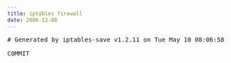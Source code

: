 ```yaml
---
title: iptables firewall
date: 2006-12-08
---
```

<pre># Generated by iptables-save v1.2.11 on Tue May 10 08:06:58 2005*filter:INPUT DROP [0:0]:FORWARD DROP [0:0]:OUTPUT DROP [0:0]-N logdrop-A logdrop -j LOG --log-prefix "[INPUT]: "-A logdrop -j DROP-A INPUT -i eth1 -f -j logdrop-A INPUT -m state --state INVALID -j logdrop-A INPUT -s 127.0.0.0/255.0.0.0 -i ! lo -j logdrop-A INPUT -i lo -j ACCEPT-A INPUT -p tcp -m tcp --tcp-flags FIN,SYN,RST,PSH,ACK,URG FIN,SYN,RST,PSH,ACK,URG -j logdrop-A INPUT -p tcp -m tcp --tcp-flags FIN,SYN,RST,PSH,ACK,URG NONE -j logdrop-A INPUT -p tcp -m tcp --tcp-flags FIN,SYN FIN,SYN -j logdrop-A INPUT -p tcp -m tcp --tcp-flags SYN,RST SYN,RST -j logdrop-A INPUT -p tcp -m tcp --tcp-flags FIN,RST FIN,RST -j logdrop-A INPUT -p tcp -m tcp --tcp-flags FIN,ACK FIN -j logdrop-A INPUT -p tcp -m tcp --tcp-flags PSH,ACK PSH -j logdrop-A INPUT -p tcp -m tcp --tcp-flags ACK,URG URG -j logdrop# Bogon list-A INPUT -s 0.0.0.0/255.0.0.0 -i eth1 -j logdrop-A INPUT -s 1.0.0.0/255.0.0.0 -i eth1 -j logdrop-A INPUT -s 2.0.0.0/255.0.0.0 -i eth1 -j logdrop-A INPUT -s 5.0.0.0/255.0.0.0 -i eth1 -j logdrop-A INPUT -s 7.0.0.0/255.0.0.0 -i eth1 -j logdrop-A INPUT -s 10.0.0.0/255.0.0.0 -i eth1 -j logdrop            -A INPUT -s 23.0.0.0/255.0.0.0 -i eth1 -j logdrop-A INPUT -s 27.0.0.0/255.0.0.0 -i eth1 -j logdrop-A INPUT -s 31.0.0.0/255.0.0.0 -i eth1 -j logdrop-A INPUT -s 36.0.0.0/255.0.0.0 -i eth1 -j logdrop-A INPUT -s 37.0.0.0/255.0.0.0 -i eth1 -j logdrop-A INPUT -s 39.0.0.0/255.0.0.0 -i eth1 -j logdrop-A INPUT -s 42.0.0.0/255.0.0.0 -i eth1 -j logdrop-A INPUT -s 49.0.0.0/255.0.0.0 -i eth1 -j logdrop-A INPUT -s 50.0.0.0/255.0.0.0 -i eth1 -j logdrop-A INPUT -s 77.0.0.0/255.0.0.0 -i eth1 -j logdrop-A INPUT -s 78.0.0.0/255.0.0.0 -i eth1 -j logdrop-A INPUT -s 79.0.0.0/255.0.0.0 -i eth1 -j logdrop-A INPUT -s 92.0.0.0/255.0.0.0 -i eth1 -j logdrop-A INPUT -s 93.0.0.0/255.0.0.0 -i eth1 -j logdrop-A INPUT -s 94.0.0.0/255.0.0.0 -i eth1 -j logdrop-A INPUT -s 95.0.0.0/255.0.0.0 -i eth1 -j logdrop-A INPUT -s 96.0.0.0/255.0.0.0 -i eth1 -j logdrop-A INPUT -s 97.0.0.0/255.0.0.0 -i eth1 -j logdrop-A INPUT -s 98.0.0.0/255.0.0.0 -i eth1 -j logdrop-A INPUT -s 99.0.0.0/255.0.0.0 -i eth1 -j logdrop-A INPUT -s 100.0.0.0/255.0.0.0 -i eth1 -j logdrop-A INPUT -s 101.0.0.0/255.0.0.0 -i eth1 -j logdrop-A INPUT -s 102.0.0.0/255.0.0.0 -i eth1 -j logdrop-A INPUT -s 103.0.0.0/255.0.0.0 -i eth1 -j logdrop-A INPUT -s 104.0.0.0/255.0.0.0 -i eth1 -j logdrop-A INPUT -s 105.0.0.0/255.0.0.0 -i eth1 -j logdrop-A INPUT -s 106.0.0.0/255.0.0.0 -i eth1 -j logdrop-A INPUT -s 107.0.0.0/255.0.0.0 -i eth1 -j logdrop-A INPUT -s 108.0.0.0/255.0.0.0 -i eth1 -j logdrop-A INPUT -s 109.0.0.0/255.0.0.0 -i eth1 -j logdrop-A INPUT -s 110.0.0.0/255.0.0.0 -i eth1 -j logdrop-A INPUT -s 111.0.0.0/255.0.0.0 -i eth1 -j logdrop-A INPUT -s 112.0.0.0/255.0.0.0 -i eth1 -j logdrop-A INPUT -s 113.0.0.0/255.0.0.0 -i eth1 -j logdrop-A INPUT -s 114.0.0.0/255.0.0.0 -i eth1 -j logdrop-A INPUT -s 115.0.0.0/255.0.0.0 -i eth1 -j logdrop-A INPUT -s 116.0.0.0/255.0.0.0 -i eth1 -j logdrop-A INPUT -s 117.0.0.0/255.0.0.0 -i eth1 -j logdrop-A INPUT -s 118.0.0.0/255.0.0.0 -i eth1 -j logdrop-A INPUT -s 119.0.0.0/255.0.0.0 -i eth1 -j logdrop-A INPUT -s 120.0.0.0/255.0.0.0 -i eth1 -j logdrop-A INPUT -s 127.0.0.0/255.0.0.0 -i eth1 -j logdrop-A INPUT -s 169.254.0.0/255.255.0.0 -i eth1 -j logdrop-A INPUT -s 172.16.0.0/255.240.0.0 -i eth1 -j logdrop-A INPUT -s 173.0.0.0/255.0.0.0 -i eth1 -j logdrop-A INPUT -s 174.0.0.0/255.0.0.0 -i eth1 -j logdrop-A INPUT -s 175.0.0.0/255.0.0.0 -i eth1 -j logdrop-A INPUT -s 176.0.0.0/255.0.0.0 -i eth1 -j logdrop-A INPUT -s 177.0.0.0/255.0.0.0 -i eth1 -j logdrop-A INPUT -s 178.0.0.0/255.0.0.0 -i eth1 -j logdrop-A INPUT -s 179.0.0.0/255.0.0.0 -i eth1 -j logdrop-A INPUT -s 180.0.0.0/255.0.0.0 -i eth1 -j logdrop-A INPUT -s 181.0.0.0/255.0.0.0 -i eth1 -j logdrop-A INPUT -s 182.0.0.0/255.0.0.0 -i eth1 -j logdrop-A INPUT -s 183.0.0.0/255.0.0.0 -i eth1 -j logdrop-A INPUT -s 184.0.0.0/255.0.0.0 -i eth1 -j logdrop-A INPUT -s 185.0.0.0/255.0.0.0 -i eth1 -j logdrop-A INPUT -s 186.0.0.0/255.0.0.0 -i eth1 -j logdrop-A INPUT -s 187.0.0.0/255.0.0.0 -i eth1 -j logdrop-A INPUT -s 192.0.2.0/255.255.255.0 -i eth1 -j logdrop-A INPUT -s 192.168.0.0/255.255.0.0 -i eth1 -j logdrop-A INPUT -s 197.0.0.0/255.0.0.0 -i eth1 -j logdrop-A INPUT -s 198.18.0.0/255.254.0.0 -i eth1 -j logdrop-A INPUT -s 223.0.0.0/255.0.0.0 -i eth1 -j logdrop-A INPUT -s 224.0.0.0/224.0.0.0 -i eth1 -j logdrop# ssh from trusted networks-A INPUT -s x.x.x.x -p tcp -m tcp --tcp-flags SYN,RST,ACK SYN --dport 22 -j ACCEPT# Web-A INPUT -p tcp -m tcp --tcp-flags SYN,RST,ACK SYN --dport 80 -j ACCEPT-A INPUT -p tcp -m tcp --tcp-flags SYN,RST,ACK SYN --dport 443 -j ACCEPT# Korea / China blocks-A INPUT -p tcp -s 58.14.0.0/15 --dport 25 -j logdrop-A INPUT -p tcp -s 58.16.0.0/13 --dport 25 -j logdrop-A INPUT -p tcp -s 58.29.0.0/16 --dport 25 -j logdrop-A INPUT -p tcp -s 58.30.0.0/15 --dport 25 -j logdrop-A INPUT -p tcp -s 58.32.0.0/11 --dport 25 -j logdrop-A INPUT -p tcp -s 58.65.64.0/18 --dport 25 -j logdrop-A INPUT -p tcp -s 58.66.0.0/15 --dport 25 -j logdrop-A INPUT -p tcp -s 58.68.128.0/17 --dport 25 -j logdrop-A INPUT -p tcp -s 58.72.0.0/13 --dport 25 -j logdrop-A INPUT -p tcp -s 58.82.0.0/15 --dport 25 -j logdrop-A INPUT -p tcp -s 58.87.32.0/19 --dport 25 -j logdrop-A INPUT -p tcp -s 58.87.64.0/18 --dport 25 -j logdrop-A INPUT -p tcp -s 58.99.128.0/17 --dport 25 -j logdrop-A INPUT -p tcp -s 58.100.0.0/15 --dport 25 -j logdrop-A INPUT -p tcp -s 58.102.0.0/15 --dport 25 -j logdrop-A INPUT -p tcp -s 58.116.0.0/14 --dport 25 -j logdrop-A INPUT -p tcp -s 58.120.0.0/13 --dport 25 -j logdrop-A INPUT -p tcp -s 58.128.0.0/13 --dport 25 -j logdrop-A INPUT -p tcp -s 58.138.192.0/18 --dport 25 -j logdrop-A INPUT -p tcp -s 58.140.0.0/14 --dport 25 -j logdrop-A INPUT -p tcp -s 58.144.0.0/16 --dport 25 -j logdrop-A INPUT -p tcp -s 58.145.0.0/17 --dport 25 -j logdrop-A INPUT -p tcp -s 58.146.192.0/18 --dport 25 -j logdrop-A INPUT -p tcp -s 58.148.0.0/14 --dport 25 -j logdrop-A INPUT -p tcp -s 58.154.0.0/15 --dport 25 -j logdrop-A INPUT -p tcp -s 58.180.0.0/16 --dport 25 -j logdrop-A INPUT -p tcp -s 58.181.0.0/18 --dport 25 -j logdrop-A INPUT -p tcp -s 58.184.0.0/16 --dport 25 -j logdrop-A INPUT -p tcp -s 58.192.0.0/11 --dport 25 -j logdrop-A INPUT -p tcp -s 58.224.0.0/12 --dport 25 -j logdrop-A INPUT -p tcp -s 58.240.0.0/12 --dport 25 -j logdrop-A INPUT -p tcp -s 59.0.0.0/11 --dport 25 -j logdrop-A INPUT -p tcp -s 59.32.0.0/11 --dport 25 -j logdrop-A INPUT -p tcp -s 59.64.0.0/13 --dport 25 -j logdrop-A INPUT -p tcp -s 59.72.0.0/15 --dport 25 -j logdrop-A INPUT -p tcp -s 59.77.0.0/16 --dport 25 -j logdrop-A INPUT -p tcp -s 59.78.0.0/15 --dport 25 -j logdrop-A INPUT -p tcp -s 59.80.0.0/14 --dport 25 -j logdrop-A INPUT -p tcp -s 59.86.192.0/18 --dport 25 -j logdrop-A INPUT -p tcp -s 59.107.0.0/16 --dport 25 -j logdrop-A INPUT -p tcp -s 59.108.0.0/14 --dport 25 -j logdrop-A INPUT -p tcp -s 59.150.0.0/16 --dport 25 -j logdrop-A INPUT -p tcp -s 59.151.0.0/17 --dport 25 -j logdrop-A INPUT -p tcp -s 59.151.192.0/18 --dport 25 -j logdrop-A INPUT -p tcp -s 59.152.128.0/18 --dport 25 -j logdrop-A INPUT -p tcp -s 59.155.0.0/16 --dport 25 -j logdrop-A INPUT -p tcp -s 59.172.0.0/15 --dport 25 -j logdrop-A INPUT -p tcp -s 59.186.0.0/15 --dport 25 -j logdrop-A INPUT -p tcp -s 59.191.0.0/16 --dport 25 -j logdrop-A INPUT -p tcp -s 59.192.0.0/10 --dport 25 -j logdrop-A INPUT -p tcp -s 60.0.0.0/11 --dport 25 -j logdrop-A INPUT -p tcp -s 60.55.0.0/16 --dport 25 -j logdrop-A INPUT -p tcp -s 60.63.0.0/16 --dport 25 -j logdrop-A INPUT -p tcp -s 60.160.0.0/11 --dport 25 -j logdrop-A INPUT -p tcp -s 60.194.0.0/15 --dport 25 -j logdrop-A INPUT -p tcp -s 60.196.0.0/15 --dport 25 -j logdrop-A INPUT -p tcp -s 60.200.0.0/13 --dport 25 -j logdrop-A INPUT -p tcp -s 60.208.0.0/12 --dport 25 -j logdrop-A INPUT -p tcp -s 60.232.0.0/15 --dport 25 -j logdrop-A INPUT -p tcp -s 60.235.0.0/16 --dport 25 -j logdrop-A INPUT -p tcp -s 60.245.128.0/17 --dport 25 -j logdrop-A INPUT -p tcp -s 60.247.0.0/16 --dport 25 -j logdrop-A INPUT -p tcp -s 60.252.0.0/16 --dport 25 -j logdrop-A INPUT -p tcp -s 60.253.128.0/17 --dport 25 -j logdrop-A INPUT -p tcp -s 60.255.0.0/16 --dport 25 -j logdrop-A INPUT -p tcp -s 61.4.192.0/18 --dport 25 -j logdrop-A INPUT -p tcp -s 61.5.160.0/19 --dport 25 -j logdrop-A INPUT -p tcp -s 61.8.160.0/20 --dport 25 -j logdrop-A INPUT -p tcp -s 61.28.0.0/17 --dport 25 -j logdrop-A INPUT -p tcp -s 61.29.128.0/17 --dport 25 -j logdrop-A INPUT -p tcp -s 61.32.0.0/13 --dport 25 -j logdrop-A INPUT -p tcp -s 61.40.0.0/14 --dport 25 -j logdrop-A INPUT -p tcp -s 61.45.128.0/18 --dport 25 -j logdrop-A INPUT -p tcp -s 61.47.128.0/18 --dport 25 -j logdrop-A INPUT -p tcp -s 61.47.192.0/18 --dport 25 -j logdrop-A INPUT -p tcp -s 61.48.0.0/13 --dport 25 -j logdrop-A INPUT -p tcp -s 61.72.0.0/13 --dport 25 -j logdrop-A INPUT -p tcp -s 61.80.0.0/14 --dport 25 -j logdrop-A INPUT -p tcp -s 61.84.0.0/15 --dport 25 -j logdrop-A INPUT -p tcp -s 61.87.192.0/18 --dport 25 -j logdrop-A INPUT -p tcp -s 61.96.0.0/12 --dport 25 -j logdrop-A INPUT -p tcp -s 61.128.0.0/10 --dport 25 -j logdrop-A INPUT -p tcp -s 61.232.0.0/14 --dport 25 -j logdrop-A INPUT -p tcp -s 61.236.0.0/15 --dport 25 -j logdrop-A INPUT -p tcp -s 61.240.0.0/14 --dport 25 -j logdrop-A INPUT -p tcp -s 61.247.64.0/18 --dport 25 -j logdrop-A INPUT -p tcp -s 61.247.128.0/19 --dport 25 -j logdrop-A INPUT -p tcp -s 61.247.192.0/19 --dport 25 -j logdrop-A INPUT -p tcp -s 61.248.0.0/13 --dport 25 -j logdrop-A INPUT -p tcp -s 66.232.136.0/21 --dport 25 -j logdrop-A INPUT -p tcp -s 66.232.144.0/22 --dport 25 -j logdrop-A INPUT -p tcp -s 121.0.16.0/20 --dport 25 -j logdrop-A INPUT -p tcp -s 121.0.64.0/18 --dport 25 -j logdrop-A INPUT -p tcp -s 121.0.128.0/17 --dport 25 -j logdrop-A INPUT -p tcp -s 121.1.64.0/18 --dport 25 -j logdrop-A INPUT -p tcp -s 121.4.0.0/15 --dport 25 -j logdrop-A INPUT -p tcp -s 121.8.0.0/13 --dport 25 -j logdrop-A INPUT -p tcp -s 121.16.0.0/13 --dport 25 -j logdrop-A INPUT -p tcp -s 121.24.0.0/14 --dport 25 -j logdrop-A INPUT -p tcp -s 121.28.0.0/15 --dport 25 -j logdrop-A INPUT -p tcp -s 121.31.0.0/16 --dport 25 -j logdrop-A INPUT -p tcp -s 121.32.0.0/13 --dport 25 -j logdrop-A INPUT -p tcp -s 121.40.0.0/14 --dport 25 -j logdrop-A INPUT -p tcp -s 121.46.0.0/15 --dport 25 -j logdrop-A INPUT -p tcp -s 121.48.0.0/15 --dport 25 -j logdrop-A INPUT -p tcp -s 121.50.16.0/20 --dport 25 -j logdrop-A INPUT -p tcp -s 121.50.64.0/18 --dport 25 -j logdrop-A INPUT -p tcp -s 121.51.0.0/16 --dport 25 -j logdrop-A INPUT -p tcp -s 121.53.0.0/16 --dport 25 -j logdrop-A INPUT -p tcp -s 121.54.192.0/18 --dport 25 -j logdrop-A INPUT -p tcp -s 121.55.0.0/18 --dport 25 -j logdrop-A INPUT -p tcp -s 121.55.64.0/18 --dport 25 -j logdrop-A INPUT -p tcp -s 121.55.128.0/18 --dport 25 -j logdrop-A INPUT -p tcp -s 121.56.0.0/15 --dport 25 -j logdrop-A INPUT -p tcp -s 121.58.0.0/17 --dport 25 -j logdrop-A INPUT -p tcp -s 121.59.0.0/16 --dport 25 -j logdrop-A INPUT -p tcp -s 121.60.0.0/14 --dport 25 -j logdrop-A INPUT -p tcp -s 121.64.0.0/14 --dport 25 -j logdrop-A INPUT -p tcp -s 121.68.0.0/14 --dport 25 -j logdrop-A INPUT -p tcp -s 121.76.0.0/15 --dport 25 -j logdrop-A INPUT -p tcp -s 121.78.0.0/16 --dport 25 -j logdrop-A INPUT -p tcp -s 121.88.0.0/16 --dport 25 -j logdrop-A INPUT -p tcp -s 121.89.0.0/16 --dport 25 -j logdrop-A INPUT -p tcp -s 121.100.64.0/18 --dport 25 -j logdrop-A INPUT -p tcp -s 121.100.128.0/17 --dport 25 -j logdrop-A INPUT -p tcp -s 121.124.0.0/15 --dport 25 -j logdrop-A INPUT -p tcp -s 121.126.0.0/16 --dport 25 -j logdrop-A INPUT -p tcp -s 121.127.64.0/18 --dport 25 -j logdrop-A INPUT -p tcp -s 121.127.128.0/18 --dport 25 -j logdrop-A INPUT -p tcp -s 121.128.0.0/10 --dport 25 -j logdrop-A INPUT -p tcp -s 121.192.0.0/14 --dport 25 -j logdrop-A INPUT -p tcp -s 121.200.64.0/18 --dport 25 -j logdrop-A INPUT -p tcp -s 121.201.0.0/16 --dport 25 -j logdrop-A INPUT -p tcp -s 121.224.0.0/12 --dport 25 -j logdrop-A INPUT -p tcp -s 121.248.0.0/14 --dport 25 -j logdrop-A INPUT -p tcp -s 121.252.0.0/15 --dport 25 -j logdrop-A INPUT -p tcp -s 121.254.0.0/18 --dport 25 -j logdrop-A INPUT -p tcp -s 121.254.128.0/17 --dport 25 -j logdrop-A INPUT -p tcp -s 121.255.0.0/16 --dport 25 -j logdrop-A INPUT -p tcp -s 122.0.8.0/21 --dport 25 -j logdrop-A INPUT -p tcp -s 122.0.32.0/19 --dport 25 -j logdrop-A INPUT -p tcp -s 122.0.64.0/18 --dport 25 -j logdrop-A INPUT -p tcp -s 122.0.128.0/17 --dport 25 -j logdrop-A INPUT -p tcp -s 122.4.0.0/14 --dport 25 -j logdrop-A INPUT -p tcp -s 122.8.0.0/13 --dport 25 -j logdrop-A INPUT -p tcp -s 122.32.0.0/12 --dport 25 -j logdrop-A INPUT -p tcp -s 122.48.0.0/16 --dport 25 -j logdrop-A INPUT -p tcp -s 122.49.0.0/18 --dport 25 -j logdrop-A INPUT -p tcp -s 122.49.64.0/18 --dport 25 -j logdrop-A INPUT -p tcp -s 122.51.0.0/16 --dport 25 -j logdrop-A INPUT -p tcp -s 122.64.0.0/11 --dport 25 -j logdrop-A INPUT -p tcp -s 122.96.0.0/15 --dport 25 -j logdrop-A INPUT -p tcp -s 122.99.128.0/17 --dport 25 -j logdrop-A INPUT -p tcp -s 122.100.32.0/19 --dport 25 -j logdrop-A INPUT -p tcp -s 122.101.0.0/16 --dport 25 -j logdrop-A INPUT -p tcp -s 122.102.0.0/20 --dport 25 -j logdrop-A INPUT -p tcp -s 122.102.64.0/19 --dport 25 -j logdrop-A INPUT -p tcp -s 122.192.0.0/14 --dport 25 -j logdrop-A INPUT -p tcp -s 122.198.0.0/16 --dport 25 -j logdrop-A INPUT -p tcp -s 122.199.64.0/18 --dport 25 -j logdrop-A INPUT -p tcp -s 122.199.128.0/17 --dport 25 -j logdrop-A INPUT -p tcp -s 122.200.64.0/18 --dport 25 -j logdrop-A INPUT -p tcp -s 122.202.32.0/19 --dport 25 -j logdrop-A INPUT -p tcp -s 122.202.128.0/17 --dport 25 -j logdrop-A INPUT -p tcp -s 122.203.0.0/16 --dport 25 -j logdrop-A INPUT -p tcp -s 122.204.0.0/14 --dport 25 -j logdrop-A INPUT -p tcp -s 122.224.0.0/12 --dport 25 -j logdrop-A INPUT -p tcp -s 122.240.0.0/13 --dport 25 -j logdrop-A INPUT -p tcp -s 122.248.48.0/20 --dport 25 -j logdrop-A INPUT -p tcp -s 122.252.64.0/18 --dport 25 -j logdrop-A INPUT -p tcp -s 122.252.192.0/19 --dport 25 -j logdrop-A INPUT -p tcp -s 122.254.64.0/19 --dport 25 -j logdrop-A INPUT -p tcp -s 122.254.128.0/17 --dport 25 -j logdrop-A INPUT -p tcp -s 123.0.128.0/18 --dport 25 -j logdrop-A INPUT -p tcp -s 123.4.0.0/14 --dport 25 -j logdrop-A INPUT -p tcp -s 123.8.0.0/13 --dport 25 -j logdrop-A INPUT -p tcp -s 123.49.128.0/17 --dport 25 -j logdrop-A INPUT -p tcp -s 123.52.0.0/14 --dport 25 -j logdrop-A INPUT -p tcp -s 123.64.0.0/11 --dport 25 -j logdrop-A INPUT -p tcp -s 123.96.0.0/15 --dport 25 -j logdrop-A INPUT -p tcp -s 123.98.0.0/17 --dport 25 -j logdrop-A INPUT -p tcp -s 123.98.160.0/19 --dport 25 -j logdrop-A INPUT -p tcp -s 123.98.192.0/19 --dport 25 -j logdrop-A INPUT -p tcp -s 123.99.64.0/18 --dport 25 -j logdrop-A INPUT -p tcp -s 123.99.128.0/17 --dport 25 -j logdrop-A INPUT -p tcp -s 123.101.0.0/16 --dport 25 -j logdrop-A INPUT -p tcp -s 123.103.0.0/17 --dport 25 -j logdrop-A INPUT -p tcp -s 123.196.0.0/15 --dport 25 -j logdrop-A INPUT -p tcp -s 123.199.0.0/17 --dport 25 -j logdrop-A INPUT -p tcp -s 123.199.128.0/17 --dport 25 -j logdrop-A INPUT -p tcp -s 123.200.64.0/18 --dport 25 -j logdrop-A INPUT -p tcp -s 123.254.128.0/17 --dport 25 -j logdrop-A INPUT -p tcp -s 124.0.0.0/15 --dport 25 -j logdrop-A INPUT -p tcp -s 124.2.0.0/16 --dport 25 -j logdrop-A INPUT -p tcp -s 124.5.0.0/16 --dport 25 -j logdrop-A INPUT -p tcp -s 124.6.64.0/18 --dport 25 -j logdrop-A INPUT -p tcp -s 124.16.0.0/15 --dport 25 -j logdrop-A INPUT -p tcp -s 124.20.0.0/15 --dport 25 -j logdrop-A INPUT -p tcp -s 124.28.0.0/17 --dport 25 -j logdrop-A INPUT -p tcp -s 124.28.128.0/18 --dport 25 -j logdrop-A INPUT -p tcp -s 124.29.0.0/17 --dport 25 -j logdrop-A INPUT -p tcp -s 124.40.128.0/18 --dport 25 -j logdrop-A INPUT -p tcp -s 124.42.0.0/17 --dport 25 -j logdrop-A INPUT -p tcp -s 124.46.0.0/16 --dport 25 -j logdrop-A INPUT -p tcp -s 124.47.0.0/18 --dport 25 -j logdrop-A INPUT -p tcp -s 124.48.0.0/12 --dport 25 -j logdrop-A INPUT -p tcp -s 124.64.0.0/15 --dport 25 -j logdrop-A INPUT -p tcp -s 124.66.0.0/17 --dport 25 -j logdrop-A INPUT -p tcp -s 124.67.0.0/16 --dport 25 -j logdrop-A INPUT -p tcp -s 124.68.0.0/14 --dport 25 -j logdrop-A INPUT -p tcp -s 124.72.0.0/13 --dport 25 -j logdrop-A INPUT -p tcp -s 124.80.0.0/16 --dport 25 -j logdrop-A INPUT -p tcp -s 124.89.0.0/16 --dport 25 -j logdrop-A INPUT -p tcp -s 124.90.0.0/15 --dport 25 -j logdrop-A INPUT -p tcp -s 124.92.0.0/14 --dport 25 -j logdrop-A INPUT -p tcp -s 124.108.8.0/21 --dport 25 -j logdrop-A INPUT -p tcp -s 124.108.40.0/21 --dport 25 -j logdrop-A INPUT -p tcp -s 124.111.0.0/16 --dport 25 -j logdrop-A INPUT -p tcp -s 124.112.0.0/13 --dport 25 -j logdrop-A INPUT -p tcp -s 124.128.0.0/13 --dport 25 -j logdrop-A INPUT -p tcp -s 124.136.0.0/14 --dport 25 -j logdrop-A INPUT -p tcp -s 124.146.0.0/18 --dport 25 -j logdrop-A INPUT -p tcp -s 124.147.128.0/17 --dport 25 -j logdrop-A INPUT -p tcp -s 124.156.0.0/16 --dport 25 -j logdrop-A INPUT -p tcp -s 124.160.0.0/13 --dport 25 -j logdrop-A INPUT -p tcp -s 124.172.0.0/14 --dport 25 -j logdrop-A INPUT -p tcp -s 124.192.0.0/15 --dport 25 -j logdrop-A INPUT -p tcp -s 124.194.0.0/16 --dport 25 -j logdrop-A INPUT -p tcp -s 124.196.0.0/16 --dport 25 -j logdrop-A INPUT -p tcp -s 124.197.128.0/18 --dport 25 -j logdrop-A INPUT -p tcp -s 124.197.192.0/19 --dport 25 -j logdrop-A INPUT -p tcp -s 124.198.0.0/17 --dport 25 -j logdrop-A INPUT -p tcp -s 124.199.0.0/18 --dport 25 -j logdrop-A INPUT -p tcp -s 124.199.128.0/17 --dport 25 -j logdrop-A INPUT -p tcp -s 124.200.0.0/13 --dport 25 -j logdrop-A INPUT -p tcp -s 124.216.0.0/16 --dport 25 -j logdrop-A INPUT -p tcp -s 124.220.0.0/14 --dport 25 -j logdrop-A INPUT -p tcp -s 124.224.0.0/12 --dport 25 -j logdrop-A INPUT -p tcp -s 124.240.0.0/17 --dport 25 -j logdrop-A INPUT -p tcp -s 124.242.0.0/16 --dport 25 -j logdrop-A INPUT -p tcp -s 124.243.0.0/17 --dport 25 -j logdrop-A INPUT -p tcp -s 124.243.192.0/18 --dport 25 -j logdrop-A INPUT -p tcp -s 124.248.0.0/17 --dport 25 -j logdrop-A INPUT -p tcp -s 124.249.0.0/16 --dport 25 -j logdrop-A INPUT -p tcp -s 124.250.0.0/15 --dport 25 -j logdrop-A INPUT -p tcp -s 124.254.0.0/18 --dport 25 -j logdrop-A INPUT -p tcp -s 124.254.128.0/17 --dport 25 -j logdrop-A INPUT -p tcp -s 125.7.128.0/18 --dport 25 -j logdrop-A INPUT -p tcp -s 125.7.192.0/18 --dport 25 -j logdrop-A INPUT -p tcp -s 125.31.128.0/18 --dport 25 -j logdrop-A INPUT -p tcp -s 125.31.192.0/18 --dport 25 -j logdrop-A INPUT -p tcp -s 125.32.0.0/12 --dport 25 -j logdrop-A INPUT -p tcp -s 125.57.0.0/16 --dport 25 -j logdrop-A INPUT -p tcp -s 125.58.128.0/17 --dport 25 -j logdrop-A INPUT -p tcp -s 125.60.0.0/17 --dport 25 -j logdrop-A INPUT -p tcp -s 125.61.0.0/17 --dport 25 -j logdrop-A INPUT -p tcp -s 125.62.0.0/18 --dport 25 -j logdrop-A INPUT -p tcp -s 125.64.0.0/11 --dport 25 -j logdrop-A INPUT -p tcp -s 125.96.0.0/15 --dport 25 -j logdrop-A INPUT -p tcp -s 125.98.0.0/16 --dport 25 -j logdrop-A INPUT -p tcp -s 125.104.0.0/13 --dport 25 -j logdrop-A INPUT -p tcp -s 125.112.0.0/12 --dport 25 -j logdrop-A INPUT -p tcp -s 125.128.0.0/11 --dport 25 -j logdrop-A INPUT -p tcp -s 125.171.0.0/16 --dport 25 -j logdrop-A INPUT -p tcp -s 125.176.0.0/12 --dport 25 -j logdrop-A INPUT -p tcp -s 125.208.0.0/18 --dport 25 -j logdrop-A INPUT -p tcp -s 125.208.64.0/18 --dport 25 -j logdrop-A INPUT -p tcp -s 125.209.0.0/18 --dport 25 -j logdrop-A INPUT -p tcp -s 125.210.0.0/16 --dport 25 -j logdrop-A INPUT -p tcp -s 125.213.0.0/17 --dport 25 -j logdrop-A INPUT -p tcp -s 125.215.0.0/18 --dport 25 -j logdrop-A INPUT -p tcp -s 125.216.0.0/13 --dport 25 -j logdrop-A INPUT -p tcp -s 125.240.0.0/13 --dport 25 -j logdrop-A INPUT -p tcp -s 125.248.0.0/14 --dport 25 -j logdrop-A INPUT -p tcp -s 125.252.0.0/18 --dport 25 -j logdrop-A INPUT -p tcp -s 125.254.128.0/18 --dport 25 -j logdrop-A INPUT -p tcp -s 128.134.0.0/16 --dport 25 -j logdrop-A INPUT -p tcp -s 129.254.0.0/16 --dport 25 -j logdrop-A INPUT -p tcp -s 134.75.0.0/16 --dport 25 -j logdrop-A INPUT -p tcp -s 134.196.0.0/16 --dport 25 -j logdrop-A INPUT -p tcp -s 137.68.0.0/16 --dport 25 -j logdrop-A INPUT -p tcp -s 141.223.0.0/16 --dport 25 -j logdrop-A INPUT -p tcp -s 143.248.0.0/16 --dport 25 -j logdrop-A INPUT -p tcp -s 147.6.0.0/16 --dport 25 -j logdrop-A INPUT -p tcp -s 147.43.0.0/16 --dport 25 -j logdrop-A INPUT -p tcp -s 147.46.0.0/15 --dport 25 -j logdrop-A INPUT -p tcp -s 150.150.0.0/16 --dport 25 -j logdrop-A INPUT -p tcp -s 150.183.0.0/16 --dport 25 -j logdrop-A INPUT -p tcp -s 150.197.0.0/16 --dport 25 -j logdrop-A INPUT -p tcp -s 152.99.0.0/16 --dport 25 -j logdrop-A INPUT -p tcp -s 152.149.0.0/16 --dport 25 -j logdrop-A INPUT -p tcp -s 154.10.0.0/16 --dport 25 -j logdrop-A INPUT -p tcp -s 155.230.0.0/16 --dport 25 -j logdrop-A INPUT -p tcp -s 156.147.0.0/16 --dport 25 -j logdrop-A INPUT -p tcp -s 157.197.0.0/16 --dport 25 -j logdrop-A INPUT -p tcp -s 158.44.0.0/16 --dport 25 -j logdrop-A INPUT -p tcp -s 159.226.0.0/16 --dport 25 -j logdrop-A INPUT -p tcp -s 161.122.0.0/16 --dport 25 -j logdrop-A INPUT -p tcp -s 161.207.0.0/16 --dport 25 -j logdrop-A INPUT -p tcp -s 162.105.0.0/16 --dport 25 -j logdrop-A INPUT -p tcp -s 163.152.0.0/16 --dport 25 -j logdrop-A INPUT -p tcp -s 163.180.0.0/16 --dport 25 -j logdrop-A INPUT -p tcp -s 163.239.0.0/16 --dport 25 -j logdrop-A INPUT -p tcp -s 164.124.0.0/15 --dport 25 -j logdrop-A INPUT -p tcp -s 165.132.0.0/15 --dport 25 -j logdrop-A INPUT -p tcp -s 165.141.0.0/16 --dport 25 -j logdrop-A INPUT -p tcp -s 165.186.0.0/16 --dport 25 -j logdrop-A INPUT -p tcp -s 165.194.0.0/16 --dport 25 -j logdrop-A INPUT -p tcp -s 165.213.0.0/16 --dport 25 -j logdrop-A INPUT -p tcp -s 165.229.0.0/16 --dport 25 -j logdrop-A INPUT -p tcp -s 165.243.0.0/16 --dport 25 -j logdrop-A INPUT -p tcp -s 165.244.0.0/16 --dport 25 -j logdrop-A INPUT -p tcp -s 165.246.0.0/16 --dport 25 -j logdrop-A INPUT -p tcp -s 166.79.0.0/16 --dport 25 -j logdrop-A INPUT -p tcp -s 166.103.0.0/16 --dport 25 -j logdrop-A INPUT -p tcp -s 166.104.0.0/16 --dport 25 -j logdrop-A INPUT -p tcp -s 166.111.0.0/16 --dport 25 -j logdrop-A INPUT -p tcp -s 166.125.0.0/16 --dport 25 -j logdrop-A INPUT -p tcp -s 167.139.0.0/16 --dport 25 -j logdrop-A INPUT -p tcp -s 168.78.0.0/16 --dport 25 -j logdrop-A INPUT -p tcp -s 168.115.0.0/16 --dport 25 -j logdrop-A INPUT -p tcp -s 168.126.0.0/16 --dport 25 -j logdrop-A INPUT -p tcp -s 168.131.0.0/16 --dport 25 -j logdrop-A INPUT -p tcp -s 168.154.0.0/16 --dport 25 -j logdrop-A INPUT -p tcp -s 168.160.0.0/16 --dport 25 -j logdrop-A INPUT -p tcp -s 168.188.0.0/16 --dport 25 -j logdrop-A INPUT -p tcp -s 168.219.0.0/16 --dport 25 -j logdrop-A INPUT -p tcp -s 168.248.0.0/15 --dport 25 -j logdrop-A INPUT -p tcp -s 169.140.0.0/16 --dport 25 -j logdrop-A INPUT -p tcp -s 192.5.90.0/24 --dport 25 -j logdrop-A INPUT -p tcp -s 192.83.122.0/24 --dport 25 -j logdrop-A INPUT -p tcp -s 192.100.2.0/24 --dport 25 -j logdrop-A INPUT -p tcp -s 192.104.15.0/24 --dport 25 -j logdrop-A INPUT -p tcp -s 192.124.154.0/24 --dport 25 -j logdrop-A INPUT -p tcp -s 192.132.15.0/24 --dport 25 -j logdrop-A INPUT -p tcp -s 192.132.247.0/24 --dport 25 -j logdrop-A INPUT -p tcp -s 192.132.248.0/22 --dport 25 -j logdrop-A INPUT -p tcp -s 192.188.170.0/24 --dport 25 -j logdrop-A INPUT -p tcp -s 192.195.39.0/24 --dport 25 -j logdrop-A INPUT -p tcp -s 192.195.40.0/24 --dport 25 -j logdrop-A INPUT -p tcp -s 192.203.138.0/23 --dport 25 -j logdrop-A INPUT -p tcp -s 192.203.140.0/22 --dport 25 -j logdrop-A INPUT -p tcp -s 192.203.144.0/23 --dport 25 -j logdrop-A INPUT -p tcp -s 192.203.146.0/24 --dport 25 -j logdrop-A INPUT -p tcp -s 192.245.249.0/24 --dport 25 -j logdrop-A INPUT -p tcp -s 192.245.250.0/23 --dport 25 -j logdrop-A INPUT -p tcp -s 192.249.16.0/20 --dport 25 -j logdrop-A INPUT -p tcp -s 198.17.7.0/24 --dport 25 -j logdrop-A INPUT -p tcp -s 198.97.132.0/24 --dport 25 -j logdrop-A INPUT -p tcp -s 198.178.187.0/24 --dport 25 -j logdrop-A INPUT -p tcp -s 202.0.110.0/24 --dport 25 -j logdrop-A INPUT -p tcp -s 202.0.160.0/20 --dport 25 -j logdrop-A INPUT -p tcp -s 202.0.176.0/22 --dport 25 -j logdrop-A INPUT -p tcp -s 202.3.77.0/24 --dport 25 -j logdrop-A INPUT -p tcp -s 202.4.128.0/19 --dport 25 -j logdrop-A INPUT -p tcp -s 202.4.252.0/22 --dport 25 -j logdrop-A INPUT -p tcp -s 202.6.95.0/24 --dport 25 -j logdrop-A INPUT -p tcp -s 202.8.128.0/19 --dport 25 -j logdrop-A INPUT -p tcp -s 202.10.64.0/20 --dport 25 -j logdrop-A INPUT -p tcp -s 202.14.88.0/24 --dport 25 -j logdrop-A INPUT -p tcp -s 202.14.103.0/24 --dport 25 -j logdrop-A INPUT -p tcp -s 202.14.165.0/24 --dport 25 -j logdrop-A INPUT -p tcp -s 202.14.235.0/24 --dport 25 -j logdrop-A INPUT -p tcp -s 202.14.236.0/23 --dport 25 -j logdrop-A INPUT -p tcp -s 202.14.238.0/24 --dport 25 -j logdrop-A INPUT -p tcp -s 202.20.82.0/23 --dport 25 -j logdrop-A INPUT -p tcp -s 202.20.84.0/23 --dport 25 -j logdrop-A INPUT -p tcp -s 202.20.86.0/24 --dport 25 -j logdrop-A INPUT -p tcp -s 202.20.99.0/24 --dport 25 -j logdrop-A INPUT -p tcp -s 202.20.119.0/24 --dport 25 -j logdrop-A INPUT -p tcp -s 202.20.120.0/24 --dport 25 -j logdrop-A INPUT -p tcp -s 202.20.128.0/17 --dport 25 -j logdrop-A INPUT -p tcp -s 202.21.0.0/21 --dport 25 -j logdrop-A INPUT -p tcp -s 202.22.32.0/19 --dport 25 -j logdrop-A INPUT -p tcp -s 202.22.248.0/21 --dport 25 -j logdrop-A INPUT -p tcp -s 202.30.0.0/15 --dport 25 -j logdrop-A INPUT -p tcp -s 202.38.0.0/20	 --dport 25 -j logdrop-A INPUT -p tcp -s 202.38.32.0/20 --dport 25 -j logdrop-A INPUT -p tcp -s 202.38.64.0/18 --dport 25 -j logdrop-A INPUT -p tcp -s 202.38.128.0/21 --dport 25 -j logdrop-A INPUT -p tcp -s 202.38.136.0/23 --dport 25 -j logdrop-A INPUT -p tcp -s 202.38.138.0/24 --dport 25 -j logdrop-A INPUT -p tcp -s 202.38.140.0/22 --dport 25 -j logdrop-A INPUT -p tcp -s 202.38.144.0/22 --dport 25 -j logdrop-A INPUT -p tcp -s 202.38.149.0/24 --dport 25 -j logdrop-A INPUT -p tcp -s 202.38.150.0/23 --dport 25 -j logdrop-A INPUT -p tcp -s 202.38.152.0/22 --dport 25 -j logdrop-A INPUT -p tcp -s 202.38.156.0/24 --dport 25 -j logdrop-A INPUT -p tcp -s 202.38.158.0/23 --dport 25 -j logdrop-A INPUT -p tcp -s 202.38.160.0/23 --dport 25 -j logdrop-A INPUT -p tcp -s 202.38.164.0/22 --dport 25 -j logdrop-A INPUT -p tcp -s 202.38.168.0/21 --dport 25 -j logdrop-A INPUT -p tcp -s 202.38.176.0/23 --dport 25 -j logdrop-A INPUT -p tcp -s 202.38.184.0/21 --dport 25 -j logdrop-A INPUT -p tcp -s 202.38.192.0/18 --dport 25 -j logdrop-A INPUT -p tcp -s 202.41.152.0/21 --dport 25 -j logdrop-A INPUT -p tcp -s 202.41.240.0/20 --dport 25 -j logdrop-A INPUT -p tcp -s 202.46.32.0/19 --dport 25 -j logdrop-A INPUT -p tcp -s 202.46.224.0/20 --dport 25 -j logdrop-A INPUT -p tcp -s 202.47.143.0/24 --dport 25 -j logdrop-A INPUT -p tcp -s 202.60.112.0/20 --dport 25 -j logdrop-A INPUT -p tcp -s 202.62.248.0/22 --dport 25 -j logdrop-A INPUT -p tcp -s 202.68.224.0/19 --dport 25 -j logdrop-A INPUT -p tcp -s 202.69.4.0/22 --dport 25 -j logdrop-A INPUT -p tcp -s 202.69.16.0/20 --dport 25 -j logdrop-A INPUT -p tcp -s 202.70.0.0/19 --dport 25 -j logdrop-A INPUT -p tcp -s 202.73.132.0/22 --dport 25 -j logdrop-A INPUT -p tcp -s 202.74.8.0/21 --dport 25 -j logdrop-A INPUT -p tcp -s 202.75.208.0/20 --dport 25 -j logdrop-A INPUT -p tcp -s 202.85.208.0/20 --dport 25 -j logdrop-A INPUT -p tcp -s 202.86.8.0/21 --dport 25 -j logdrop-A INPUT -p tcp -s 202.89.248.0/22 --dport 25 -j logdrop-A INPUT -p tcp -s 202.90.0.0/22 --dport 25 -j logdrop-A INPUT -p tcp -s 202.90.224.0/20 --dport 25 -j logdrop-A INPUT -p tcp -s 202.90.252.0/22 --dport 25 -j logdrop-A INPUT -p tcp -s 202.91.0.0/22 --dport 25 -j logdrop-A INPUT -p tcp -s 202.91.128.0/22 --dport 25 -j logdrop-A INPUT -p tcp -s 202.91.176.0/20 --dport 25 -j logdrop-A INPUT -p tcp -s 202.91.224.0/19 --dport 25 -j logdrop-A INPUT -p tcp -s 202.92.0.0/22 --dport 25 -j logdrop-A INPUT -p tcp -s 202.92.252.0/22 --dport 25 -j logdrop-A INPUT -p tcp -s 202.93.0.0/22 --dport 25 -j logdrop-A INPUT -p tcp -s 202.93.6.0/23 --dport 25 -j logdrop-A INPUT -p tcp -s 202.93.252.0/22 --dport 25 -j logdrop-A INPUT -p tcp -s 202.94.0.0/19 --dport 25 -j logdrop-A INPUT -p tcp -s 202.95.0.0/19	 --dport 25 -j logdrop-A INPUT -p tcp -s 202.95.252.0/22 --dport 25 -j logdrop-A INPUT -p tcp -s 202.96.0.0/12 --dport 25 -j logdrop-A INPUT -p tcp -s 202.112.0.0/13 --dport 25 -j logdrop-A INPUT -p tcp -s 202.120.0.0/15 --dport 25 -j logdrop-A INPUT -p tcp -s 202.122.0.0/19 --dport 25 -j logdrop-A INPUT -p tcp -s 202.122.32.0/21 --dport 25 -j logdrop-A INPUT -p tcp -s 202.122.64.0/19 --dport 25 -j logdrop-A INPUT -p tcp -s 202.122.112.0/21 --dport 25 -j logdrop-A INPUT -p tcp -s 202.122.128.0/24 --dport 25 -j logdrop-A INPUT -p tcp -s 202.123.96.0/20 --dport 25 -j logdrop-A INPUT -p tcp -s 202.125.176.0/20 --dport 25 -j logdrop-A INPUT -p tcp -s 202.126.112.0/21 --dport 25 -j logdrop-A INPUT -p tcp -s 202.127.0.0/18 --dport 25 -j logdrop-A INPUT -p tcp -s 202.127.112.0/20 --dport 25 -j logdrop-A INPUT -p tcp -s 202.127.128.0/19 --dport 25 -j logdrop-A INPUT -p tcp -s 202.127.160.0/21 --dport 25 -j logdrop-A INPUT -p tcp -s 202.127.192.0/18 --dport 25 -j logdrop-A INPUT -p tcp -s 202.130.0.0/19 --dport 25 -j logdrop-A INPUT -p tcp -s 202.130.224.0/19 --dport 25 -j logdrop-A INPUT -p tcp -s 202.131.16.0/21 --dport 25 -j logdrop-A INPUT -p tcp -s 202.131.48.0/20 --dport 25 -j logdrop-A INPUT -p tcp -s 202.131.208.0/20 --dport 25 -j logdrop-A INPUT -p tcp -s 202.133.16.0/20 --dport 25 -j logdrop-A INPUT -p tcp -s 202.136.48.0/20 --dport 25 -j logdrop-A INPUT -p tcp -s 202.136.112.0/20 --dport 25 -j logdrop-A INPUT -p tcp -s 202.136.128.0/19 --dport 25 -j logdrop-A INPUT -p tcp -s 202.136.208.0/20 --dport 25 -j logdrop-A INPUT -p tcp -s 202.136.224.0/20 --dport 25 -j logdrop-A INPUT -p tcp -s 202.136.252.0/22 --dport 25 -j logdrop-A INPUT -p tcp -s 202.141.160.0/19 --dport 25 -j logdrop-A INPUT -p tcp -s 202.142.16.0/20 --dport 25 -j logdrop-A INPUT -p tcp -s 202.143.16.0/20 --dport 25 -j logdrop-A INPUT -p tcp -s 202.148.96.0/19 --dport 25 -j logdrop-A INPUT -p tcp -s 202.149.160.0/20 --dport 25 -j logdrop-A INPUT -p tcp -s 202.149.224.0/19 --dport 25 -j logdrop-A INPUT -p tcp -s 202.150.16.0/20 --dport 25 -j logdrop-A INPUT -p tcp -s 202.150.48.0/20 --dport 25 -j logdrop-A INPUT -p tcp -s 202.150.176.0/20 --dport 25 -j logdrop-A INPUT -p tcp -s 202.152.176.0/20 --dport 25 -j logdrop-A INPUT -p tcp -s 202.153.48.0/20 --dport 25 -j logdrop-A INPUT -p tcp -s 202.158.144.0/20 --dport 25 -j logdrop-A INPUT -p tcp -s 202.158.160.0/19 --dport 25 -j logdrop-A INPUT -p tcp -s 202.160.176.0/20 --dport 25 -j logdrop-A INPUT -p tcp -s 202.163.128.0/19 --dport 25 -j logdrop-A INPUT -p tcp -s 202.164.0.0/20 --dport 25 -j logdrop-A INPUT -p tcp -s 202.165.96.0/20 --dport 25 -j logdrop-A INPUT -p tcp -s 202.165.176.0/20 --dport 25 -j logdrop-A INPUT -p tcp -s 202.165.208.0/20 --dport 25 -j logdrop-A INPUT -p tcp -s 202.166.192.0/19 --dport 25 -j logdrop-A INPUT -p tcp -s 202.167.208.0/20 --dport 25 -j logdrop-A INPUT -p tcp -s 202.168.160.0/20 --dport 25 -j logdrop-A INPUT -p tcp -s 202.170.128.0/19 --dport 25 -j logdrop-A INPUT -p tcp -s 202.170.216.0/21 --dport 25 -j logdrop-A INPUT -p tcp -s 202.171.248.0/22 --dport 25 -j logdrop-A INPUT -p tcp -s 202.173.8.0/21 --dport 25 -j logdrop-A INPUT -p tcp -s 202.173.224.0/19 --dport 25 -j logdrop-A INPUT -p tcp -s 202.179.176.0/21 --dport 25 -j logdrop-A INPUT -p tcp -s 202.179.240.0/20 --dport 25 -j logdrop-A INPUT -p tcp -s 202.180.128.0/19 --dport 25 -j logdrop-A INPUT -p tcp -s 202.181.112.0/20 --dport 25 -j logdrop-A INPUT -p tcp -s 202.189.80.0/20 --dport 25 -j logdrop-A INPUT -p tcp -s 202.189.128.0/20 --dport 25 -j logdrop-A INPUT -p tcp -s 202.192.0.0/12 --dport 25 -j logdrop-A INPUT -p tcp -s 203.77.176.0/24 --dport 25 -j logdrop-A INPUT -p tcp -s 203.79.0.0/20 --dport 25 -j logdrop-A INPUT -p tcp -s 203.80.144.0/20 --dport 25 -j logdrop-A INPUT -p tcp -s 203.81.16.0/20 --dport 25 -j logdrop-A INPUT -p tcp -s 203.81.128.0/19 --dport 25 -j logdrop-A INPUT -p tcp -s 203.82.240.0/21 --dport 25 -j logdrop-A INPUT -p tcp -s 203.83.56.0/21 --dport 25 -j logdrop-A INPUT -p tcp -s 203.83.128.0/19 --dport 25 -j logdrop-A INPUT -p tcp -s 203.84.240.0/20 --dport 25 -j logdrop-A INPUT -p tcp -s 203.86.0.0/18 --dport 25 -j logdrop-A INPUT -p tcp -s 203.86.64.0/19 --dport 25 -j logdrop-A INPUT -p tcp -s 203.87.224.0/19 --dport 25 -j logdrop-A INPUT -p tcp -s 203.88.0.0/22 --dport 25 -j logdrop-A INPUT -p tcp -s 203.88.32.0/19 --dport 25 -j logdrop-A INPUT -p tcp -s 203.88.192.0/19 --dport 25 -j logdrop-A INPUT -p tcp -s 203.89.0.0/22 --dport 25 -j logdrop-A INPUT -p tcp -s 203.90.0.0/22 --dport 25 -j logdrop-A INPUT -p tcp -s 203.90.32.0/19 --dport 25 -j logdrop-A INPUT -p tcp -s 203.90.128.0/18 --dport 25 -j logdrop-A INPUT -p tcp -s 203.90.192.0/19 --dport 25 -j logdrop-A INPUT -p tcp -s 203.91.0.0/22 --dport 25 -j logdrop-A INPUT -p tcp -s 203.91.32.0/19 --dport 25 -j logdrop-A INPUT -p tcp -s 203.91.96.0/20 --dport 25 -j logdrop-A INPUT -p tcp -s 203.91.120.0/21 --dport 25 -j logdrop-A INPUT -p tcp -s 203.92.0.0/22 --dport 25 -j logdrop-A INPUT -p tcp -s 203.92.160.0/19 --dport 25 -j logdrop-A INPUT -p tcp -s 203.93.0.0/19 --dport 25 -j logdrop-A INPUT -p tcp -s 203.94.0.0/18 --dport 25 -j logdrop-A INPUT -p tcp -s 203.95.0.0/21 --dport 25 -j logdrop-A INPUT -p tcp -s 203.95.96.0/19 --dport 25 -j logdrop-A INPUT -p tcp -s 203.99.16.0/20 --dport 25 -j logdrop-A INPUT -p tcp -s 203.99.80.0/20 --dport 25 -j logdrop-A INPUT -p tcp -s 203.100.32.0/20 --dport 25 -j logdrop-A INPUT -p tcp -s 203.100.80.0/20 --dport 25 -j logdrop-A INPUT -p tcp -s 203.100.92.0/20 --dport 25 -j logdrop-A INPUT -p tcp -s 203.100.96.0/19 --dport 25 -j logdrop-A INPUT -p tcp -s 203.100.160.0/19 --dport 25 -j logdrop-A INPUT -p tcp -s 203.109.0.0/19 --dport 25 -j logdrop-A INPUT -p tcp -s 203.110.160.0/19 --dport 25 -j logdrop-A INPUT -p tcp -s 203.118.192.0/19 --dport 25 -j logdrop-A INPUT -p tcp -s 203.119.24.0/21 --dport 25 -j logdrop-A INPUT -p tcp -s 203.119.32.0/22 --dport 25 -j logdrop-A INPUT -p tcp -s 203.123.192.0/19 --dport 25 -j logdrop-A INPUT -p tcp -s 203.128.32.0/19 --dport 25 -j logdrop-A INPUT -p tcp -s 203.128.96.0/19 --dport 25 -j logdrop-A INPUT -p tcp -s 203.128.128.0/19 --dport 25 -j logdrop-A INPUT -p tcp -s 203.128.160.0/19 --dport 25 -j logdrop-A INPUT -p tcp -s 203.128.192.0/19 --dport 25 -j logdrop-A INPUT -p tcp -s 203.130.32.0/19 --dport 25 -j logdrop-A INPUT -p tcp -s 203.130.64.0/18 --dport 25 -j logdrop-A INPUT -p tcp -s 203.130.176.0/20 --dport 25 -j logdrop-A INPUT -p tcp -s 203.131.24.0/21 --dport 25 -j logdrop-A INPUT -p tcp -s 203.132.32.0/19 --dport 25 -j logdrop-A INPUT -p tcp -s 203.132.160.0/19 --dport 25 -j logdrop-A INPUT -p tcp -s 203.133.160.0/19 --dport 25 -j logdrop-A INPUT -p tcp -s 203.134.240.0/21 --dport 25 -j logdrop-A INPUT -p tcp -s 203.135.96.0/19 --dport 25 -j logdrop-A INPUT -p tcp -s 203.135.160.0/20 --dport 25 -j logdrop-A INPUT -p tcp -s 203.142.160.0/19 --dport 25 -j logdrop-A INPUT -p tcp -s 203.148.0.0/18 --dport 25 -j logdrop-A INPUT -p tcp -s 203.152.64.0/19 --dport 25 -j logdrop-A INPUT -p tcp -s 203.152.160.0/19 --dport 25 -j logdrop-A INPUT -p tcp -s 203.153.144.0/20 --dport 25 -j logdrop-A INPUT -p tcp -s 203.156.192.0/18 --dport 25 -j logdrop-A INPUT -p tcp -s 203.158.16.0/21 --dport 25 -j logdrop-A INPUT -p tcp -s 203.160.8.0/21 --dport 25 -j logdrop-A INPUT -p tcp -s 203.161.192.0/19 --dport 25 -j logdrop-A INPUT -p tcp -s 203.166.160.0/19 --dport 25 -j logdrop-A INPUT -p tcp -s 203.170.96.0/19 --dport 25 -j logdrop-A INPUT -p tcp -s 203.171.160.0/19 --dport 25 -j logdrop-A INPUT -p tcp -s 203.171.224.0/20 --dport 25 -j logdrop-A INPUT -p tcp -s 203.173.96.0/19 --dport 25 -j logdrop-A INPUT -p tcp -s 203.174.96.0/19 --dport 25 -j logdrop-A INPUT -p tcp -s 203.175.32.0/19 --dport 25 -j logdrop-A INPUT -p tcp -s 203.175.128.0/19 --dport 25 -j logdrop-A INPUT -p tcp -s 203.175.192.0/18 --dport 25 -j logdrop-A INPUT -p tcp -s 203.176.168.0/21 --dport 25 -j logdrop-A INPUT -p tcp -s 203.184.0.0/22 --dport 25 -j logdrop-A INPUT -p tcp -s 203.184.80.0/20 --dport 25 -j logdrop-A INPUT -p tcp -s 203.187.160.0/19 --dport 25 -j logdrop-A INPUT -p tcp -s 203.190.96.0/20 --dport 25 -j logdrop-A INPUT -p tcp -s 203.191.16.0/20 --dport 25 -j logdrop-A INPUT -p tcp -s 203.191.64.0/18 --dport 25 -j logdrop-A INPUT -p tcp -s 203.191.144.0/20 --dport 25 -j logdrop-A INPUT -p tcp -s 203.192.0.0/19 --dport 25 -j logdrop-A INPUT -p tcp -s 203.196.0.0/22 --dport 25 -j logdrop-A INPUT -p tcp -s 203.207.16.0/20 --dport 25 -j logdrop-A INPUT -p tcp -s 203.207.64.0/18 --dport 25 -j logdrop-A INPUT -p tcp -s 203.207.128.0/17 --dport 25 -j logdrop-A INPUT -p tcp -s 203.208.0.0/20 --dport 25 -j logdrop-A INPUT -p tcp -s 203.208.16.0/22 --dport 25 -j logdrop-A INPUT -p tcp -s 203.208.32.0/19 --dport 25 -j logdrop-A INPUT -p tcp -s 203.209.224.0/19 --dport 25 -j logdrop-A INPUT -p tcp -s 203.210.16.0/30 --dport 25 -j logdrop-A INPUT -p tcp -s 203.210.32.0/19 --dport 25 -j logdrop-A INPUT -p tcp -s 203.212.0.0/20 --dport 25 -j logdrop-A INPUT -p tcp -s 203.212.80.0/20 --dport 25 -j logdrop-A INPUT -p tcp -s 203.212.96.0/19 --dport 25 -j logdrop-A INPUT -p tcp -s 203.212.160.0/19 --dport 25 -j logdrop-A INPUT -p tcp -s 203.215.192.0/19 --dport 25 -j logdrop-A INPUT -p tcp -s 203.216.160.0/19 --dport 25 -j logdrop-A INPUT -p tcp -s 203.217.192.0/18 --dport 25 -j logdrop-A INPUT -p tcp -s 203.222.192.0/20 --dport 25 -j logdrop-A INPUT -p tcp -s 203.223.0.0/20 --dport 25 -j logdrop-A INPUT -p tcp -s 203.223.96.0/19 --dport 25 -j logdrop-A INPUT -p tcp -s 203.224.0.0/11 --dport 25 -j logdrop-A INPUT -p tcp -s 210.0.32.0/19 --dport 25 -j logdrop-A INPUT -p tcp -s 210.2.0.0/19 --dport 25 -j logdrop-A INPUT -p tcp -s 210.2.32.0/19 --dport 25 -j logdrop-A INPUT -p tcp -s 210.5.0.0/19 --dport 25 -j logdrop-A INPUT -p tcp -s 210.5.32.0/20 --dport 25 -j logdrop-A INPUT -p tcp -s 210.5.128.0/19 --dport 25 -j logdrop-A INPUT -p tcp -s 210.12.0.0/15 --dport 25 -j logdrop-A INPUT -p tcp -s 210.14.64.0/19 --dport 25 -j logdrop-A INPUT -p tcp -s 210.14.128.0/17 --dport 25 -j logdrop-A INPUT -p tcp -s 210.15.0.0/17 --dport 25 -j logdrop-A INPUT -p tcp -s 210.15.128.0/18 --dport 25 -j logdrop-A INPUT -p tcp -s 210.16.128.0/18 --dport 25 -j logdrop-A INPUT -p tcp -s 210.16.192.0/18 --dport 25 -j logdrop-A INPUT -p tcp -s 210.21.0.0/16 --dport 25 -j logdrop-A INPUT -p tcp -s 210.22.0.0/16 --dport 25 -j logdrop-A INPUT -p tcp -s 210.23.32.0/19 --dport 25 -j logdrop-A INPUT -p tcp -s 210.25.0.0/16 --dport 25 -j logdrop-A INPUT -p tcp -s 210.26.0.0/15 --dport 25 -j logdrop-A INPUT -p tcp -s 210.28.0.0/14 --dport 25 -j logdrop-A INPUT -p tcp -s 210.32.0.0/12 --dport 25 -j logdrop-A INPUT -p tcp -s 210.51.0.0/16 --dport 25 -j logdrop-A INPUT -p tcp -s 210.52.0.0/15 --dport 25 -j logdrop-A INPUT -p tcp -s 210.56.192.0/19 --dport 25 -j logdrop-A INPUT -p tcp -s 210.57.224.0/19 --dport 25 -j logdrop-A INPUT -p tcp -s 210.72.0.0/14 --dport 25 -j logdrop-A INPUT -p tcp -s 210.76.0.0/15 --dport 25 -j logdrop-A INPUT -p tcp -s 210.78.0.0/16 --dport 25 -j logdrop-A INPUT -p tcp -s 210.79.64.0/18 --dport 25 -j logdrop-A INPUT -p tcp -s 210.79.224.0/19 --dport 25 -j logdrop-A INPUT -p tcp -s 210.80.96.0/19 --dport 25 -j logdrop-A INPUT -p tcp -s 210.82.0.0/15 --dport 25 -j logdrop-A INPUT -p tcp -s 210.87.128.0/18 --dport 25 -j logdrop-A INPUT -p tcp -s 210.87.192.0/19 --dport 25 -j logdrop-A INPUT -p tcp -s 210.89.160.0/19 --dport 25 -j logdrop-A INPUT -p tcp -s 210.90.0.0/15 --dport 25 -j logdrop-A INPUT -p tcp -s 210.92.0.0/14 --dport 25 -j logdrop-A INPUT -p tcp -s 210.96.0.0/11 --dport 25 -j logdrop-A INPUT -p tcp -s 210.178.0.0/15 --dport 25 -j logdrop-A INPUT -p tcp -s 210.180.0.0/14 --dport 25 -j logdrop-A INPUT -p tcp -s 210.185.192.0/18 --dport 25 -j logdrop-A INPUT -p tcp -s 210.192.64.0/19 --dport 25 -j logdrop-A INPUT -p tcp -s 210.192.96.0/19 --dport 25 -j logdrop-A INPUT -p tcp -s 210.204.0.0/14 --dport 25 -j logdrop-A INPUT -p tcp -s 210.210.192.0/18 --dport 25 -j logdrop-A INPUT -p tcp -s 210.211.0.0/20 --dport 25 -j logdrop-A INPUT -p tcp -s 210.216.0.0/13 --dport 25 -j logdrop-A INPUT -p tcp -s 211.32.0.0/11 --dport 25 -j logdrop-A INPUT -p tcp -s 211.64.0.0/13 --dport 25 -j logdrop-A INPUT -p tcp -s 211.80.0.0/12 --dport 25 -j logdrop-A INPUT -p tcp -s 211.96.0.0/13 --dport 25 -j logdrop-A INPUT -p tcp -s 211.104.0.0/13 --dport 25 -j logdrop-A INPUT -p tcp -s 211.112.0.0/13 --dport 25 -j logdrop-A INPUT -p tcp -s 211.136.0.0/13 --dport 25 -j logdrop-A INPUT -p tcp -s 211.144.0.0/12 --dport 25 -j logdrop-A INPUT -p tcp -s 211.160.0.0/13 --dport 25 -j logdrop-A INPUT -p tcp -s 211.168.0.0/13 --dport 25 -j logdrop-A INPUT -p tcp -s 211.176.0.0/12 --dport 25 -j logdrop-A INPUT -p tcp -s 211.192.0.0/10 --dport 25 -j logdrop-A INPUT -p tcp -s 218.0.0.0/11 --dport 25 -j logdrop-A INPUT -p tcp -s 218.36.0.0/14 --dport 25 -j logdrop-A INPUT -p tcp -s 218.48.0.0/13 --dport 25 -j logdrop-A INPUT -p tcp -s 218.56.0.0/13 --dport 25 -j logdrop-A INPUT -p tcp -s 218.64.0.0/11 --dport 25 -j logdrop-A INPUT -p tcp -s 218.96.0.0/14 --dport 25 -j logdrop-A INPUT -p tcp -s 218.101.128.0/17 --dport 25 -j logdrop-A INPUT -p tcp -s 218.104.0.0/14 --dport 25 -j logdrop-A INPUT -p tcp -s 218.108.0.0/15 --dport 25 -j logdrop-A INPUT -p tcp -s 218.144.0.0/12 --dport 25 -j logdrop-A INPUT -p tcp -s 218.192.0.0/12 --dport 25 -j logdrop-A INPUT -p tcp -s 218.209.0.0/16 --dport 25 -j logdrop-A INPUT -p tcp -s 218.232.0.0/13 --dport 25 -j logdrop-A INPUT -p tcp -s 218.240.0.0/13 --dport 25 -j logdrop-A INPUT -p tcp -s 218.249.0.0/16 --dport 25 -j logdrop-A INPUT -p tcp -s 219.72.0.0/16 --dport 25 -j logdrop-A INPUT -p tcp -s 219.82.0.0/16 --dport 25 -j logdrop-A INPUT -p tcp -s 219.128.0.0/11 --dport 25 -j logdrop-A INPUT -p tcp -s 219.216.0.0/13 --dport 25 -j logdrop-A INPUT -p tcp -s 219.224.0.0/12 --dport 25 -j logdrop-A INPUT -p tcp -s 219.240.0.0/15 --dport 25 -j logdrop-A INPUT -p tcp -s 219.242.0.0/15 --dport 25 -j logdrop-A INPUT -p tcp -s 219.244.0.0/14 --dport 25 -j logdrop-A INPUT -p tcp -s 219.248.0.0/13 --dport 25 -j logdrop-A INPUT -p tcp -s 220.64.0.0/13 --dport 25 -j logdrop-A INPUT -p tcp -s 220.72.0.0/13 --dport 25 -j logdrop-A INPUT -p tcp -s 220.80.0.0/13 --dport 25 -j logdrop-A INPUT -p tcp -s 220.88.0.0/14 --dport 25 -j logdrop-A INPUT -p tcp -s 220.92.0.0/14 --dport 25 -j logdrop-A INPUT -p tcp -s 220.101.192.0/18 --dport 25 -j logdrop-A INPUT -p tcp -s 220.103.0.0/16 --dport 25 -j logdrop-A INPUT -p tcp -s 220.112.0.0/14 --dport 25 -j logdrop-A INPUT -p tcp -s 220.116.0.0/14 --dport 25 -j logdrop-A INPUT -p tcp -s 220.120.0.0/13 --dport 25 -j logdrop-A INPUT -p tcp -s 220.149.0.0/16 --dport 25 -j logdrop-A INPUT -p tcp -s 220.152.128.0/17 --dport 25 -j logdrop-A INPUT -p tcp -s 220.154.0.0/15 --dport 25 -j logdrop-A INPUT -p tcp -s 220.160.0.0/11 --dport 25 -j logdrop-A INPUT -p tcp -s 220.192.0.0/12 --dport 25 -j logdrop-A INPUT -p tcp -s 220.230.0.0/16 --dport 25 -j logdrop-A INPUT -p tcp -s 220.231.0.0/18 --dport 25 -j logdrop-A INPUT -p tcp -s 220.231.128.0/17 --dport 25 -j logdrop-A INPUT -p tcp -s 220.232.64.0/18 --dport 25 -j logdrop-A INPUT -p tcp -s 220.234.0.0/16 --dport 25 -j logdrop-A INPUT -p tcp -s 220.242.0.0/15 --dport 25 -j logdrop-A INPUT -p tcp -s 220.248.0.0/14 --dport 25 -j logdrop-A INPUT -p tcp -s 221.0.0.0/13 --dport 25 -j logdrop-A INPUT -p tcp -s 221.8.0.0/14 --dport 25 -j logdrop-A INPUT -p tcp -s 221.12.0.0/17 --dport 25 -j logdrop-A INPUT -p tcp -s 221.12.128.0/18 --dport 25 -j logdrop-A INPUT -p tcp -s 221.13.0.0/16 --dport 25 -j logdrop-A INPUT -p tcp -s 221.14.0.0/15 --dport 25 -j logdrop-A INPUT -p tcp -s 221.122.0.0/15 --dport 25 -j logdrop-A INPUT -p tcp -s 221.129.0.0/16 --dport 25 -j logdrop-A INPUT -p tcp -s 221.130.0.0/15 --dport 25 -j logdrop-A INPUT -p tcp -s 221.132.64.0/19 --dport 25 -j logdrop-A INPUT -p tcp -s 221.133.48.0/20 --dport 25 -j logdrop-A INPUT -p tcp -s 221.133.128.0/18 --dport 25 -j logdrop-A INPUT -p tcp -s 221.133.224.0/19 --dport 25 -j logdrop-A INPUT -p tcp -s 221.136.0.0/15 --dport 25 -j logdrop-A INPUT -p tcp -s 221.138.0.0/15 --dport 25 -j logdrop-A INPUT -p tcp -s 221.140.0.0/14 --dport 25 -j logdrop-A INPUT -p tcp -s 221.144.0.0/12 --dport 25 -j logdrop-A INPUT -p tcp -s 221.160.0.0/13 --dport 25 -j logdrop-A INPUT -p tcp -s 221.168.0.0/16 --dport 25 -j logdrop-A INPUT -p tcp -s 221.172.0.0/14 --dport 25 -j logdrop-A INPUT -p tcp -s 221.176.0.0/13 --dport 25 -j logdrop-A INPUT -p tcp -s 221.192.0.0/14 --dport 25 -j logdrop-A INPUT -p tcp -s 221.196.0.0/15 --dport 25 -j logdrop-A INPUT -p tcp -s 221.198.0.0/16 --dport 25 -j logdrop-A INPUT -p tcp -s 221.199.0.0/17 --dport 25 -j logdrop-A INPUT -p tcp -s 221.199.128.0/18 --dport 25 -j logdrop-A INPUT -p tcp -s 221.199.192.0/20 --dport 25 -j logdrop-A INPUT -p tcp -s 221.199.224.0/19 --dport 25 -j logdrop-A INPUT -p tcp -s 221.200.0.0/13 --dport 25 -j logdrop-A INPUT -p tcp -s 221.208.0.0/12 --dport 25 -j logdrop-A INPUT -p tcp -s 221.224.0.0/12 --dport 25 -j logdrop-A INPUT -p tcp -s 222.16.0.0/12 --dport 25 -j logdrop-A INPUT -p tcp -s 222.32.0.0/11 --dport 25 -j logdrop-A INPUT -p tcp -s 222.64.0.0/11 --dport 25 -j logdrop-A INPUT -p tcp -s 222.96.0.0/12 --dport 25 -j logdrop-A INPUT -p tcp -s 222.112.0.0/13 --dport 25 -j logdrop-A INPUT -p tcp -s 222.120.0.0/15 --dport 25 -j logdrop-A INPUT -p tcp -s 222.122.0.0/16 --dport 25 -j logdrop-A INPUT -p tcp -s 222.125.0.0/16 --dport 25 -j logdrop-A INPUT -p tcp -s 222.126.128.0/17 --dport 25 -j logdrop-A INPUT -p tcp -s 222.128.0.0/12 --dport 25 -j logdrop-A INPUT -p tcp -s 222.160.0.0/14 --dport 25 -j logdrop-A INPUT -p tcp -s 222.168.0.0/13 --dport 25 -j logdrop-A INPUT -p tcp -s 222.176.0.0/12 --dport 25 -j logdrop-A INPUT -p tcp -s 222.192.0.0/11 --dport 25 -j logdrop-A INPUT -p tcp -s 222.231.0.0/18 --dport 25 -j logdrop-A INPUT -p tcp -s 222.232.0.0/13 --dport 25 -j logdrop-A INPUT -p tcp -s 222.240.0.0/13 --dport 25 -j logdrop-A INPUT -p tcp -s 222.248.0.0/16 --dport 25 -j logdrop-A INPUT -p tcp -s 222.249.0.0/17 --dport 25 -j logdrop-A INPUT -p tcp -s 222.249.128.0/18 --dport 25 -j logdrop-A INPUT -p tcp -s 222.249.192.0/19 --dport 25 -j logdrop-A INPUT -p tcp -s 222.249.224.0/20 --dport 25 -j logdrop-A INPUT -p tcp -s 222.249.240.0/21 --dport 25 -j logdrop-A INPUT -p tcp -s 222.249.248.0/23 --dport 25 -j logdrop-A INPUT -p tcp -s 222.251.128.0/17 --dport 25 -j logdrop# Email-A INPUT -p tcp -m tcp --tcp-flags SYN,RST,ACK SYN --dport 25 -j ACCEPT-A INPUT -p tcp -m tcp --tcp-flags SYN,RST,ACK SYN --dport 110 -j ACCEPT-A INPUT -p tcp -m tcp --tcp-flags SYN,RST,ACK SYN --dport 143 -j ACCEPT-A INPUT -p tcp -m tcp --tcp-flags SYN,RST,ACK SYN --dport 465 -j ACCEPT-A INPUT -p tcp -m tcp --tcp-flags SYN,RST,ACK SYN --dport 993 -j ACCEPT-A INPUT -p tcp -m tcp --tcp-flags SYN,RST,ACK SYN --dport 995 -j ACCEPT# Allow pre-allowed connects as fast as possible-A INPUT -m state --state RELATED,ESTABLISHED -j ACCEPT# drop the rest-A INPUT -j logdrop# Output filters-A OUTPUT -o lo -j ACCEPT-A OUTPUT -p tcp -m state --state NEW,ESTABLISHED -j ACCEPT-A OUTPUT -p udp -m state --state NEW,ESTABLISHED -j ACCEPT-A OUTPUT -p icmp -m state --state NEW,RELATED,ESTABLISHED -j ACCEPT

COMMIT</pre>

